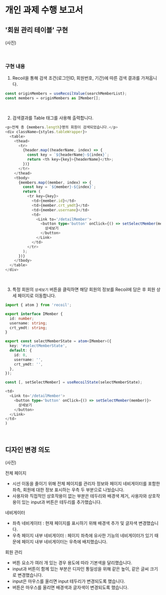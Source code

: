 # 개인 과제 수행 보고서

## '회원 관리 테이블' 구현

(사진)

<br />

### 구현 내용
1. Recoil을 통해 검색 조건(로그인ID, 회원번호, 기간)에 따른 검색 결과를 가져옵니다.

```ts
const originMembers = useRecoilValue(searchMemberList);
const members = originMembers as IMember[];
```

<br />

2. 검색결과를 Table 태그를 사용해 출력합니다. 

```ts
<p>전체 총 {members.length}명의 회원이 검색되었습니다.</p>
<div className={styles.tableWrapper}>
  <table>
    <thead>
      <tr>
        {header.map((headerName, index) => {
          const key = `${headerName}-${index}`;
          return <th key={key}>{headerName}</th>;
        })}
      </tr>
    </thead>
    <tbody>
      {members.map((member, index) => {
        const key = `${member}-${index}`;
        return (
          <tr key={key}>
            <td>{member.id}</td>
            <td>{member.crt_ymdt}</td>
            <td>{member.username}</td>
            <td>
              <Link to='/detailMember'>
                <button type='button' onClick={() => setSelectMember(member)}>
                  상세보기
                </button>
              </Link>
            </td>
          </tr>
        );
      })}
    </tbody>
  </table>
</div>
```

<br />

3. 특정 회원의 `상세보기` 버튼을 클릭하면 해당 회원의 정보를 Recoil에 담은 후 회원 상세 페이지로 이동합니다.

```ts
import { atom } from 'recoil';

export interface IMember {
  id: number;
  username: string;
  crt_ymdt: string;
}

export const selectMemberState = atom<IMember>({
  key: '#selectMemberState',
  default: {
    id: 0,
    username: '',
    crt_ymdt: '',
  },
});
```

```ts
const [, setSelectMember] = useRecoilState(selectMemberState);
```
```ts
<td>
  <Link to='/detailMember'>
    <button type='button' onClick={() => setSelectMember(member)}>
      상세보기
    </button>
  </Link>
</td>
)
```

<br />

## 디자인 변경 의도

(사진)

전체 페이지
- 시선 이동을 줄이기 위해 전체 페이지를 관리자 정보와 페이지 네비게이터를 포함한 좌측, 회원에 대한 정보 표시하는 우측 두 부분으로 나눴습니다.
- 사용자와 직접적인 상호작용이 없는 부분은 테두리와 배경색 제거, 사용자와 상호작용이 있는 input과 버튼은 테두리를 추가했습니다.

네비게이터
- 좌측 네비게이터 : 현재 페이지를 표시하기 위해 배경색 추가 및 글자색 변경했습니다.
- 우측 페이지 내부 네비게이터 : 페이지 좌측에 유사한 기능의 네비게이터가 있기 때문에 페이지 내부 네비게이터는 우측에 배치했습니다.

회원 관리
- 버튼 요소가 여러 개 있는 경우 용도에 따라 기본색을 달리했습니다.
- input과 버튼이 함께 있는 부분은 디자인 통일성을 위해 같은 높이, 같은 글씨 크기로 변경했습니다.
- input은 마우스를 올리면 input 테두리가 변경되도록 했습니다.
- 버튼은 마우스를 올리면 배경색과 글자색이 변경되도록 했습니다.